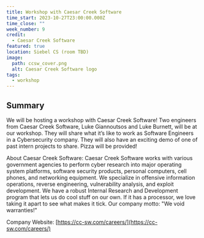```yaml
---
title: Workshop with Caesar Creek Software
time_start: 2023-10-27T23:00:00.000Z
time_close: ""
week_number: 9
credit:
  - Caesar Creek Software
featured: true
location: Siebel CS (room TBD)
image:
  path: ccsw_cover.png
  alt: Caesar Creek Software logo
tags:
  - workshop
---
```

## Summary

We will be hosting a workshop with Caesar Creek Software! Two engineers from Caesar Creek Software, Luke Giannoutsos and Luke Burnett, will be at our workshop. They will share what it’s like to work as Software Engineers in a Cybersecurity company. They will also have an exciting demo of one of past intern projects to share. Pizza will be provided!

About Caesar Creek Software: Caesar Creek Software works with various government agencies to perform cyber research into major operating system platforms, software security products, personal computers, cell phones, and networking equipment. We specialize in offensive information operations, reverse engineering, vulnerability analysis, and exploit development. We have a robust Internal Research and Development program that lets us do cool stuff on our own. If it has a processor, we love taking it apart to see what makes it tick. Our company motto: "We void warranties!"

Company Website: [https://cc-sw.com/careers/](https://cc-sw.com/careers/)
